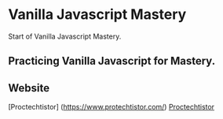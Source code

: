 # Vanilla Javascript Mastery

Start of Vanilla Javascript Mastery.

## Practicing Vanilla Javascript for Mastery.


## Website
[Proctechtistor]
(https://www.protechtistor.com/)
[Proctechtistor](https://choosealicense.com/licenses/mit/)